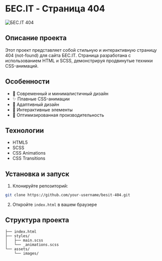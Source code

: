 # БЕС.IT - Страница 404

![БЕС.IT 404](https://i.ibb.co/4gnHwZp9/img.png)

## Описание проекта

Этот проект представляет собой стильную и интерактивную страницу 404 (not-found) для сайта БЕС.IT. Страница разработана с использованием HTML и SCSS, демонстрируя продвинутые техники CSS-анимаций.

## Особенности

- 🎨 Современный и минималистичный дизайн
- ✨ Плавные CSS-анимации
- 📱 Адаптивный дизайн
- 🎯 Интерактивные элементы
- 🚀 Оптимизированная производительность

## Технологии

- HTML5
- SCSS
- CSS Animations
- CSS Transitions

## Установка и запуск

1. Клонируйте репозиторий:

```bash
git clone https://github.com/your-username/besit-404.git
```

2. Откройте `index.html` в вашем браузере

## Структура проекта

```
├── index.html
├── styles/
│   ├── main.scss
│   └── _animations.scss
└── assets/
    └── images/
```
